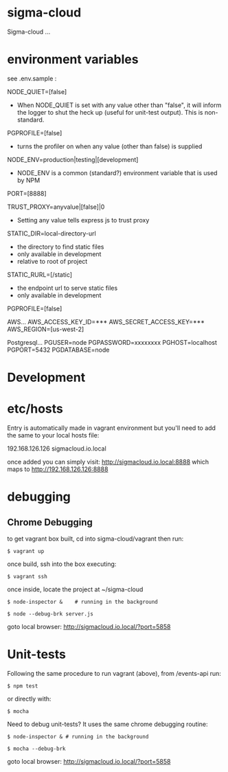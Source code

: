 # sigma-cloud
Sigma-cloud ...


# environment variables

see .env.sample :

NODE_QUIET=[false]
- When NODE_QUIET is set with any value other than "false", it will inform the logger to shut the heck up (useful for unit-test output). This is non-standard.


PGPROFILE=[false]
- turns the profiler on when any value (other than false) is supplied


NODE_ENV=production|testing|[development]
- NODE_ENV is a common (standard?) environment variable that is used by NPM


PORT=[8888]


TRUST_PROXY=anyvalue|[false]|0
- Setting any value tells express js to trust proxy


STATIC_DIR=local-directory-url
- the directory to find static files
- only available in development
- relative to root of project


STATIC_RURL=[/static]
- the endpoint url to serve static files
- only available in development


PGPROFILE=[false]

AWS...
AWS_ACCESS_KEY_ID=***
AWS_SECRET_ACCESS_KEY=***
AWS_REGION=[us-west-2]


Postgresql...
PGUSER=node
PGPASSWORD=xxxxxxxx
PGHOST=localhost
PGPORT=5432
PGDATABASE=node



# Development #

# etc/hosts #
Entry is automatically made in vagrant environment but you'll need to add the
same to your local hosts file:

192.168.126.126		sigmacloud.io.local

once added you can simply visit: http://sigmacloud.io.local:8888
which maps to http://192.168.126.126:8888


# debugging #

## Chrome Debugging ##

to get vagrant box built, cd into sigma-cloud/vagrant then run:

    $ vagrant up

once build, ssh into the box executing:

    $ vagrant ssh

once inside, locate the project at ~/sigma-cloud

    $ node-inspector &    # running in the background

    $ node --debug-brk server.js


goto local browser: http://sigmacloud.io.local/?port=5858


# Unit-tests #

Following the same procedure to run vagrant (above), from /events-api run:

    $ npm test

or directly with:

    $ mocha


Need to debug unit-tests? It uses the same chrome debugging routine:

    $ node-inspector & # running in the background

    $ mocha --debug-brk


goto local browser: http://sigmacloud.io.local/?port=5858
